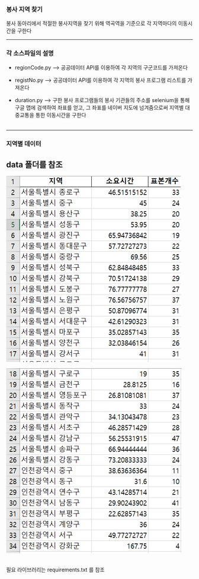 ### 봉사 지역 찾기
봉사 동아리에서 적절한 봉사지역을 찾기 위해 역곡역을 기준으로 각 지역마다의 이동시간을 구한다 

<hr/>


### 각 소스파일의 설명</br>


- regionCode.py --> 공공데이터 API를 이용하여 각 지역의 구군코드를 가져온다</br>


- registNo.py --> 공공데이터 API를 이용하여 각 지역의 봉사 프로그램 리스트를 가져온다</br>


- duration.py --> 구한 봉사 프로그램들의 봉사 기관들의 주소를 selenium을 통해 구글 맵에 검색하여 좌표를 얻고, 그 좌표를 네이버 지도에 넘겨줌으로써 지역별 대중교통을 통한 이동시간을 구한다
<br/><br/>
<hr/>

### 지역별 데이터

## data 폴더를 참조


![image](\doc\data1.jpg)


![image](\doc\data2.jpg)

<br/>
필요 라이브러리는 requirements.txt 를 참조


